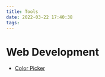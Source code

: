 ```yaml
---
title: Tools
date: 2022-03-22 17:40:38
tags:
---
```


# Web Development

- [Color Picker](https://htmlcolorcodes.com/color-picker/)

